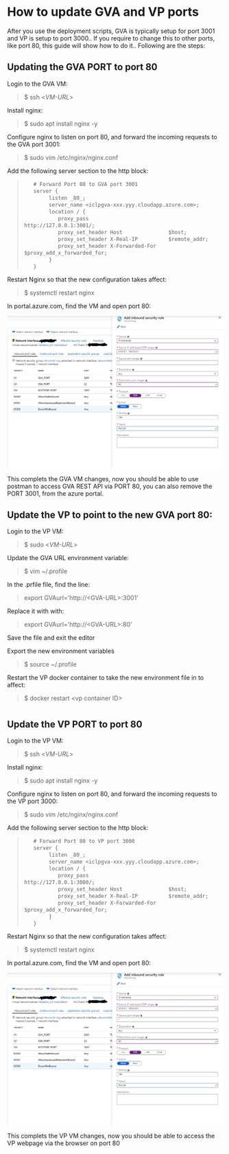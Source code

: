 # How to update GVA and VP ports

After you use the deployment scripts, GVA is typically setup for port 3001 and VP is setup to port 3000.. If you require to change this to other ports, like port 80, this guide will show how to do it.. Following are the steps:

## Updating the GVA PORT to port 80
Login to the GVA VM:
> $ ssh \<_VM-URL_>

Install nginx:
> $ sudo apt install nginx -y

Configure nginx to listen on port 80, and forward the incoming requests to the GVA port 3001:
> $ sudo vim /etc/nginx/nginx.conf

Add the following server section to the http block:
>        # Forward Port 80 to GVA port 3001
>        server {
>             listen _80_;
>             server_name <iclpgva-xxx.yyy.cloudapp.azure.com>;
>             location / {
>                proxy_pass                          http://127.0.0.1:3001/;
>                proxy_set_header Host               $host;
>                proxy_set_header X-Real-IP          $remote_addr;
>                proxy_set_header X-Forwarded-For    $proxy_add_x_forwarded_for;
>             }
>        }

Restart Nginx so that the new configuration takes affect:
>$ systemctl restart nginx

In portal.azure.com, find the VM and open port 80:

![](pics/azure_portal_add_network_port.jpg)


This complets the GVA VM changes, now you should be able to use postman to access GVA REST API via PORT 80, you can also remove the PORT 3001, from the azure portal.

## Update the VP to point to the new GVA port 80:
Login to the VP VM:
>$ sudo <_VM-URL_>

Update the GVA URL environment variable:
>$ vim ~/.profile

In the .prfile file, find the line:
>export GVAurl='http://\<GVA-URL>:3001'

Replace it with with: 
>export GVAurl='http://\<GVA-URL>:80'

Save the file and exit the editor

Export the new environment variables
>$ source ~/.profile

Restart the VP docker container to take the new environment file in to affect:
>$ docker restart \<vp container ID>

# 
## Update the VP PORT to port 80
Login to the VP VM:
> $ ssh \<_VM-URL_>

Install nginx:
> $ sudo apt install nginx -y

Configure nginx to listen on port 80, and forward the incoming requests to the VP port 3000:
> $ sudo vim /etc/nginx/nginx.conf

Add the following server section to the http block:
>        # Forward Port 80 to VP port 3000
>        server {
>             listen _80_;
>             server_name <iclpgva-xxx.yyy.cloudapp.azure.com>;
>             location / {
>                proxy_pass                          http://127.0.0.1:3000/;
>                proxy_set_header Host               $host;
>                proxy_set_header X-Real-IP          $remote_addr;
>                proxy_set_header X-Forwarded-For    $proxy_add_x_forwarded_for;
>             }
>        }

Restart Nginx so that the new configuration takes affect:
>$ systemctl restart nginx

In portal.azure.com, find the VM and open port 80:

![](pics/azure_portal_add_network_port.jpg)


This complets the VP VM changes, now you should be able to access the VP webpage via the browser on port 80